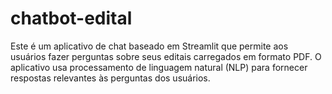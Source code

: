 # chatbot-edital
Este é um aplicativo de chat baseado em Streamlit que permite aos usuários fazer perguntas sobre seus editais carregados em formato PDF. O aplicativo usa processamento de linguagem natural (NLP) para fornecer respostas relevantes às perguntas dos usuários.
